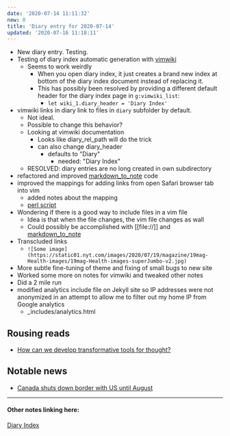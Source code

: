 ```yaml
---
date: '2020-07-14 11:11:32'
new: 0
title: 'Diary entry for 2020-07-14'
updated: '2020-07-16 11:18:11'
---
```

* New diary entry. Testing.
* Testing of diary index automatic generation with [vimwiki](/vimwiki)
  * Seems to work weirdly
    * When you open diary index, it just creates a brand new index at bottom of
      the diary index document instead of replacing it.
    * This has possibly been resolved by providing a different default header
      for the diary index page in `g:vimwiki_list`:
      * `let wiki_1.diary_header = 'Diary Index'`
* vimwiki links in diary link to files in `diary` subfolder by default.
  * Not ideal.
  * Possible to change this behavior?
  * Looking at vimwiki documentation
    * Looks like diary_rel_path will do the trick
    * can also change diary_header
      * defaults to "Diary"
        * needed: "Diary Index"
  * RESOLVED: diary entries are no long created in own subdirectory
* refactored and improved [markdown_to_note](/markdown_to_note) code
* improved the mappings for adding links from open Safari browser tab into vim
  * added notes about the mapping
  * [perl script](/markdown_to_note)
* Wondering if there is a good way to include files in a vim file
  * Idea is that when the file changes, the vim file changes as wall
  * Could possibly be accomplished with [[file://]] and [markdown_to_note](/markdown_to_note)
* Transcluded links
  * `![Some image](https://static01.nyt.com/images/2020/07/19/magazine/19mag-Health-images/19mag-Health-images-superJumbo-v2.jpg)`
* More subtle fine-tuning of theme and fixing of small bugs to new site
* Worked some more on notes for vimwiki and tweaked other notes
* Did a 2 mile run
* modified analytics include file on Jekyll site so IP addresses were not anonymized in an
  attempt to allow me to filter out my home IP from Google analytics
  * _includes/analytics.html

## Rousing reads
* [How can we develop transformative tools for thought?](https://numinous.productions/ttft/)

## Notable news
* [Canada shuts down border with US until August](https://deadline.com/2020/07/u-s-canada-border-remain-closed-august-21-1202985102/)

---
#### Other notes linking here:

[Diary Index](/diary)
